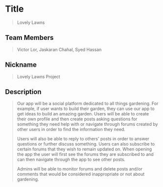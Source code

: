 # Title
> Lovely Lawns
## Team Members
> Victor Lor, Jaskaran Chahal, Syed Hassan

 

## Nickname

> Lovely Lawns Project


## Description 
>  Our app will be a social platform dedicated to all things gardening. For example, if user wants to build their garden, they can use our app to get ideas to build an amazing garden. Users will be able to create their own profile and then create posts asking questions for something they need help with or navigate through forums created by other users in order to find the information they need.
>
> Users will also be able to reply to others' posts in order to answer questions or further discuss something. Users can also subscribe to certain forums that they wish to remain updated on. When opening the app the user will first see the forums they are subscribed to and can then navigate through the app to see other posts.
> 
> Admins will be able to monitor forums and delete posts and/or comments that would be considered inappropriate or not about gardening. 
